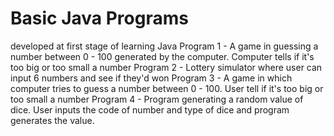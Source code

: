 # Basic Java Programs
developed at first stage of learning Java
Program 1 - A game in guessing a number between 0 - 100 generated by the computer. Computer tells if it's too big or too small a number
Program 2 - Lottery simulator where user can input 6 numbers and see if they'd won
Program 3 - A game in which computer tries to guess a number between 0 - 100. User tell if it's too big or too small a number
Program 4 - Program generating a random value of dice. User inputs the code of number and type of dice and program generates the value.


